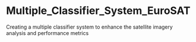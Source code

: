 # Multiple_Classifier_System_EuroSAT
Creating a multiple classifier system to enhance the satellite imagery analysis and performance metrics

